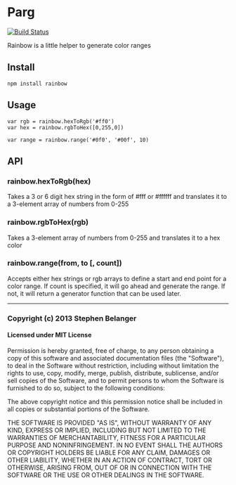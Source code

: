 # Parg
[![Build Status](https://travis-ci.org/Qard/rainbow.png)](https://travis-ci.org/Qard/rainbow)

Rainbow is a little helper to generate color ranges

## Install

    npm install rainbow

## Usage
    
    var rgb = rainbow.hexToRgb('#ff0')
    var hex = rainbow.rgbToHex([0,255,0])

    var range = rainbow.range('#0f0', '#00f', 10)

## API

### rainbow.hexToRgb(hex)
Takes a 3 or 6 digit hex string in the form of #fff or #ffffff and translates it to a 3-element array of numbers from 0-255

### rainbow.rgbToHex(rgb)
Takes a 3-element array of numbers from 0-255 and translates it to a hex color

### rainbow.range(from, to [, count])
Accepts either hex strings or rgb arrays to define a start and end point for a color range. If count is specified, it will go ahead and generate the range. If not, it will return a generator function that can be used later.

---

### Copyright (c) 2013 Stephen Belanger
#### Licensed under MIT License

Permission is hereby granted, free of charge, to any person obtaining a copy of this software and associated documentation files (the "Software"), to deal in the Software without restriction, including without limitation the rights to use, copy, modify, merge, publish, distribute, sublicense, and/or sell copies of the Software, and to permit persons to whom the Software is furnished to do so, subject to the following conditions:

The above copyright notice and this permission notice shall be included in all copies or substantial portions of the Software.

THE SOFTWARE IS PROVIDED "AS IS", WITHOUT WARRANTY OF ANY KIND, EXPRESS OR IMPLIED, INCLUDING BUT NOT LIMITED TO THE WARRANTIES OF MERCHANTABILITY, FITNESS FOR A PARTICULAR PURPOSE AND NONINFRINGEMENT. IN NO EVENT SHALL THE AUTHORS OR COPYRIGHT HOLDERS BE LIABLE FOR ANY CLAIM, DAMAGES OR OTHER LIABILITY, WHETHER IN AN ACTION OF CONTRACT, TORT OR OTHERWISE, ARISING FROM, OUT OF OR IN CONNECTION WITH THE SOFTWARE OR THE USE OR OTHER DEALINGS IN THE SOFTWARE.